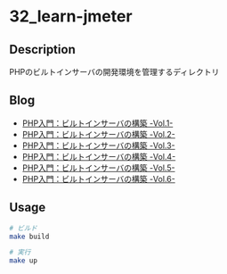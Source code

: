 # 32_learn-jmeter

## Description

PHPのビルトインサーバの開発環境を管理するディレクトリ

## Blog

- [PHP入門：ビルトインサーバの構築 -Vol.1-](https://yossi-note.com/introduction-to-php-building-a-built-in-server-vol-1/)
- [PHP入門：ビルトインサーバの構築 -Vol.2-](https://yossi-note.com/introduction-to-php-building-a-built-in-server-vol-2/)
- [PHP入門：ビルトインサーバの構築 -Vol.3-](https://yossi-note.com/introduction-to-php-building-a-built-in-server-vol-3/)
- [PHP入門：ビルトインサーバの構築 -Vol.4-](https://yossi-note.com/introduction-to-php-building-a-built-in-server-vol-4/)
- [PHP入門：ビルトインサーバの構築 -Vol.5-](https://yossi-note.com/introduction-to-php-building-a-built-in-server-vol-5/)
- [PHP入門：ビルトインサーバの構築 -Vol.6-](https://yossi-note.com/introduction-to-php-building-a-built-in-server-vol-6/)

## Usage

```sh
# ビルド
make build

# 実行
make up
```
